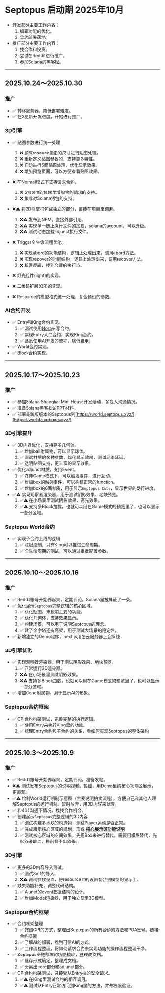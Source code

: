 # Septopus 启动期 2025年10月

* 开发部分主要工作内容：
    1. 编辑功能的优化。
    2. 合约部署落地。
* 推广部分主要工作内容：
    1. 找合作和投资。
    2. 尝试在Reddit进行推广。
    3. 参加Solana的黑客松。

------------------------------------------------------

## 2025.10.24～2025.10.30

### 推广

* ✅ 转移服务器，降低部署难度。
* ✅ 在X更新开发进度，开始进行推广。

### 3D引擎

* ✅ 贴图参数进行统一处理
    1. ❌ 按照resouce指定的尺寸进行贴图处理。
    2. ❌ 重新定义贴图参数的，支持更多特性。
    3. ❌ 自动进行6面贴图处理，优化显示效果。
    4. ❌ 增加预览页面，可以方便查看贴图效果。
* ❌ 在Normal模式下支持请求合约。
    1. ❌ System的task里增加合约请求的支持。
    2. ❌ 集成对Solana钱包的支持。

* ❌⚠️ 将3D引擎打包成独立的部分，直接在项目里调用。
    1. ❌⚠️ 发布到NPM，直接外部引用。
    2. ❌⚠️ 实现单一链上执行文件的加载，solana的account，可以升级。
    3. ❌⚠️ 测试动态加载adjunct执行文件。
* ❌ Trigger全生命流程优化。
    1. ❌ 实现abord的功能结构，逻辑上处理出来，调用abord方法。
    2. ❌ 实现recover的功能结构，逻辑上处理出来，调用recover方法。
    3. ❌ 梳理逻辑，找到合适的执行点。
* ❌ 灯光组件(light)的实现。
* ❌ 二维码扩展(QR)的实现。
* ❌ Resource的模型格式统一处理，复合预设的参数。

### AI合约开发

* ✅ Entry和King合约实现。
    1. ✅ 测试使用[Nora](https://www.mynora.ai/)来写合约。
    2. ✅ 实现Entry入口合约，实现King合约。
    3. ✅ 熟悉使用AI开发的流程，降低费用。
* ✅ World合约实现。
* ✅ Block合约实现。

------------------------------------------------------

## 2025.10.17～2025.10.23

### 推广

* ✅ 参加Solana Shanghai Mini House开发活动，多找人沟通情况。
* ✅ 准备Solana黑客松的PPT材料。
* ✅ 部署最新版版本的Septopus到[https://world.septopus.xyz/](https://world.septopus.xyz/)
  
### 3D引擎提升

* ✅ 3D内容优化，支持更多几何体。
    1. ✅ 增加ball附属物，可以显示球体。
    2. ✅ 测试材质的各种参数，优化显示效果，测试网络延迟。
    3. ✅ 透明贴图支持，更丰富的显示效果。
* ✅ 优化adjunct材质，支持Event。
    1. ✅ 在非Game模式下，可以触发事件，进行互动。
    2. ✅ 增加box的触碰事件，可以构建正常的function。
    3. ✅ 增加box的6面材质，用于显示`Septopus Cube`，显示世界的发行进度。
* ✅⚠️ 实现观察者渲染器，用于测试阴影效果、地块预览。
    1. ✅⚠️ 在小场景里测试阴影效果、高光效果。
    2. ✅⚠️ 支持多Block加载，也就可以用在Game模式的预览里了，也可以显示一部分区域。

### Septopus World合约

* ✅ 实现子合约上线的逻辑
    1. ✅ 权限控制，只有King可以推进生命周期。
    2. ✅ 全生命周期的测试，可以通过审批配置参数。
  
------------------------------------------------------

## 2025.10.10～2025.10.16

### 推广

* ✅ Reddit账号开始养起来，定期评论。Solana里被屏蔽了一条。
* ✅ 优化展示`Septopus`完整逻辑的核心区域。
    1. ✅ 优化贴图，来说明主要的功能。
    2. ✅ 优化几何体，支持效果显示。
    3. ✅ 构建场景，可以用于说明Septopus的理念。
    4. ✅ 建了金字塔还有高架，用于测试大场景的稳定性。
* ✅ 新增独立的Demo程序，next.js用在云服务器上会掉线

### 3D引擎优化

* ✅ 实现观察者渲染器，用于测试阴影效果、地块预览。
    1. ✅ 正常运行3D渲染器。
    2. ❌⚠️ 在小场景里测试阴影效果。
    3. ❌⚠️ 支持多Block加载，也就可以用在Game模式的预览里了，也可以显示一部分区域。
* ✅ 增加Cone附属物，用于显示AI的形象。

### Septopus合约框架

* ✅ CPI合约构架测试，完善完整的执行逻辑。
    1. ✅ 使用Entry来执行King里的功能。
    2. ✅ 梳理Entry合约和子合约的关系，看如何实现Septopus的整体架构

------------------------------------------------------

## 2025.10.3～2025.10.9

### 推广

* ✅ Reddit账号开始养起来，定期评论，准备发帖。
* ❌⚠️ 测试发布Septopus的说明视频。暂缓，用Demo里的核心功能区展示，更直观。
* ✅⚠️ 绘制World运行机制示意图（主要说明拍卖流程），方便自己和其他人理解Septopus的运行机制。暂时放弃，用3D内容来处理。
* ✅ 和404沟通下情况，找找合作机会。
* ✅ 创建展示`Septopus`完整逻辑的3D内容
    1. ✅ 测试构建多地块的构造物，测试Player运动是否正常。  
    2. ✅ 完成展示核心区域的规划，形成 **[核心展示区功能说明](./marketing/function_area.md)**
    3. ✅ 测试核心区域的空间效果，先用Box来进行替代。需要用模型替代，光影效果跟上，目前看不出效果。
  
### 3D引擎

* ✅ 更多的3D内容导入测试。
    1. ✅ 测试3mf的导入。
    2. ❌⚠️ 调试参数设置，将resource里的设置复合到模型的显示上。
* ✅ 缺失功能补充，调整代码结构。
    1. ✅ Ajunct的event数据结构的设计。
    2. ✅ 增加Model渲染器，用于独立显示3D模型。

### Septopus合约框架

* ✅ 合约框架整理
    1. ✅ 按照CPI的方式，整理出Septopus的所有合约的方法和PDA账号。链接:[合约框架](./structure.md)
    2. ✅ 了解AI的部署，找到可信AI的方式。
    3. ✅ 工作流程整理，将如何请求合约来实现功能的操作流程整理干净。
* ✅ Septopus全链部署的功能梳理，整理成文档。
    1. ✅ 储存形式确定，整理成文档。
    2. ✅ 分离出core部分和adjunct部分。
* ✅ CPI合约构架测试，只接受从Entry拉的安全请求。
    1. ✅⚠️ 在King里测试合约的相互调用。
    2. ✅⚠️ 测试从Entry正常访问到King里的方法，并做权限验证。